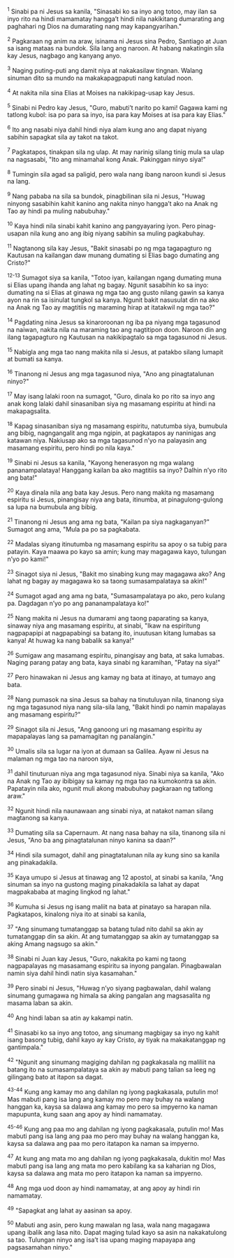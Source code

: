 <sup>1</sup>
Sinabi pa ni Jesus sa kanila, "Sinasabi ko sa inyo ang totoo, may ilan sa inyo rito na hindi mamamatay hanggaʼt hindi nila nakikitang dumarating ang paghahari ng Dios na dumarating nang may kapangyarihan." 

<sup>2</sup>
Pagkaraan ng anim na araw, isinama ni Jesus sina Pedro, Santiago at Juan sa isang mataas na bundok. Sila lang ang naroon. At habang nakatingin sila kay Jesus, nagbago ang kanyang anyo. 

<sup>3</sup>
Naging puting-puti ang damit niya at nakakasilaw tingnan. Walang sinuman dito sa mundo na makakapagpaputi nang katulad noon. 

<sup>4</sup>
At nakita nila sina Elias at Moises na nakikipag-usap kay Jesus. 

<sup>5</sup>
Sinabi ni Pedro kay Jesus, "Guro, mabutiʼt narito po kami! Gagawa kami ng tatlong kubol: isa po para sa inyo, isa para kay Moises at isa para kay Elias." 

<sup>6</sup>
Ito ang nasabi niya dahil hindi niya alam kung ano ang dapat niyang sabihin sapagkat sila ay takot na takot. 

<sup>7</sup>
Pagkatapos, tinakpan sila ng ulap. At may narinig silang tinig mula sa ulap na nagsasabi, "Ito ang minamahal kong Anak. Pakinggan ninyo siya!" 

<sup>8</sup>
Tumingin sila agad sa paligid, pero wala nang ibang naroon kundi si Jesus na lang. 

<sup>9</sup>
Nang pababa na sila sa bundok, pinagbilinan sila ni Jesus, "Huwag ninyong sasabihin kahit kanino ang nakita ninyo hanggaʼt ako na Anak ng Tao ay hindi pa muling nabubuhay." 

<sup>10</sup>
Kaya hindi nila sinabi kahit kanino ang pangyayaring iyon. Pero pinag-usapan nila kung ano ang ibig niyang sabihin sa muling pagkabuhay. 

<sup>11</sup>
Nagtanong sila kay Jesus, "Bakit sinasabi po ng mga tagapagturo ng Kautusan na kailangan daw munang dumating si Elias bago dumating ang Cristo?"

<sup>12-13</sup>
Sumagot siya sa kanila, "Totoo iyan, kailangan ngang dumating muna si Elias upang ihanda ang lahat ng bagay. Ngunit sasabihin ko sa inyo: dumating na si Elias at ginawa ng mga tao ang gusto nilang gawin sa kanya ayon na rin sa isinulat tungkol sa kanya. Ngunit bakit nasusulat din na ako na Anak ng Tao ay magtitiis ng maraming hirap at itatakwil ng mga tao?" 

<sup>14</sup>
Pagdating nina Jesus sa kinaroroonan ng iba pa niyang mga tagasunod na naiwan, nakita nila na maraming tao ang nagtitipon doon. Naroon din ang ilang tagapagturo ng Kautusan na nakikipagtalo sa mga tagasunod ni Jesus. 

<sup>15</sup>
Nabigla ang mga tao nang makita nila si Jesus, at patakbo silang lumapit at bumati sa kanya. 

<sup>16</sup>
Tinanong ni Jesus ang mga tagasunod niya, "Ano ang pinagtatalunan ninyo?" 

<sup>17</sup>
May isang lalaki roon na sumagot, "Guro, dinala ko po rito sa inyo ang anak kong lalaki dahil sinasaniban siya ng masamang espiritu at hindi na makapagsalita. 

<sup>18</sup>
Kapag sinasaniban siya ng masamang espiritu, natutumba siya, bumubula ang bibig, nagngangalit ang mga ngipin, at pagkatapos ay naninigas ang katawan niya. Nakiusap ako sa mga tagasunod nʼyo na palayasin ang masamang espiritu, pero hindi po nila kaya." 

<sup>19</sup>
Sinabi ni Jesus sa kanila, "Kayong henerasyon ng mga walang pananampalataya! Hanggang kailan ba ako magtitiis sa inyo? Dalhin nʼyo rito ang bata!" 

<sup>20</sup>
Kaya dinala nila ang bata kay Jesus. Pero nang makita ng masamang espiritu si Jesus, pinangisay niya ang bata, itinumba, at pinagulong-gulong sa lupa na bumubula ang bibig. 

<sup>21</sup>
Tinanong ni Jesus ang ama ng bata, "Kailan pa siya nagkaganyan?" Sumagot ang ama, "Mula pa po sa pagkabata. 

<sup>22</sup>
Madalas siyang itinutumba ng masamang espiritu sa apoy o sa tubig para patayin. Kaya maawa po kayo sa amin; kung may magagawa kayo, tulungan nʼyo po kami!" 

<sup>23</sup>
Sinagot siya ni Jesus, "Bakit mo sinabing kung may magagawa ako? Ang lahat ng bagay ay magagawa ko sa taong sumasampalataya sa akin!" 

<sup>24</sup>
Sumagot agad ang ama ng bata, "Sumasampalataya po ako, pero kulang pa. Dagdagan nʼyo po ang pananampalataya ko!" 

<sup>25</sup>
Nang makita ni Jesus na dumarami ang taong paparating sa kanya, sinaway niya ang masamang espiritu, at sinabi, "Ikaw na espiritung nagpapapipi at nagpapabingi sa batang ito, inuutusan kitang lumabas sa kanya! At huwag ka nang babalik sa kanya!" 

<sup>26</sup>
Sumigaw ang masamang espiritu, pinangisay ang bata, at saka lumabas. Naging parang patay ang bata, kaya sinabi ng karamihan, "Patay na siya!" 

<sup>27</sup>
Pero hinawakan ni Jesus ang kamay ng bata at itinayo, at tumayo ang bata. 

<sup>28</sup>
Nang pumasok na sina Jesus sa bahay na tinutuluyan nila, tinanong siya ng mga tagasunod niya nang sila-sila lang, "Bakit hindi po namin mapalayas ang masamang espiritu?" 

<sup>29</sup>
Sinagot sila ni Jesus, "Ang ganoong uri ng masamang espiritu ay mapapalayas lang sa pamamagitan ng panalangin." 

<sup>30</sup>
Umalis sila sa lugar na iyon at dumaan sa Galilea. Ayaw ni Jesus na malaman ng mga tao na naroon siya, 

<sup>31</sup>
dahil tinuturuan niya ang mga tagasunod niya. Sinabi niya sa kanila, "Ako na Anak ng Tao ay ibibigay sa kamay ng mga tao na kumokontra sa akin. Papatayin nila ako, ngunit muli akong mabubuhay pagkaraan ng tatlong araw." 

<sup>32</sup>
Ngunit hindi nila naunawaan ang sinabi niya, at natakot naman silang magtanong sa kanya.

<sup>33</sup>
Dumating sila sa Capernaum. At nang nasa bahay na sila, tinanong sila ni Jesus, "Ano ba ang pinagtatalunan ninyo kanina sa daan?" 

<sup>34</sup>
Hindi sila sumagot, dahil ang pinagtatalunan nila ay kung sino sa kanila ang pinakadakila. 

<sup>35</sup>
Kaya umupo si Jesus at tinawag ang 12 apostol, at sinabi sa kanila, "Ang sinuman sa inyo na gustong maging pinakadakila sa lahat ay dapat magpakababa at maging lingkod ng lahat." 

<sup>36</sup>
Kumuha si Jesus ng isang maliit na bata at pinatayo sa harapan nila. Pagkatapos, kinalong niya ito at sinabi sa kanila, 

<sup>37</sup>
"Ang sinumang tumatanggap sa batang tulad nito dahil sa akin ay tumatanggap din sa akin. At ang tumatanggap sa akin ay tumatanggap sa aking Amang nagsugo sa akin." 

<sup>38</sup>
Sinabi ni Juan kay Jesus, "Guro, nakakita po kami ng taong nagpapalayas ng masasamang espiritu sa inyong pangalan. Pinagbawalan namin siya dahil hindi natin siya kasamahan." 

<sup>39</sup>
Pero sinabi ni Jesus, "Huwag nʼyo siyang pagbawalan, dahil walang sinumang gumagawa ng himala sa aking pangalan ang magsasalita ng masama laban sa akin. 

<sup>40</sup>
Ang hindi laban sa atin ay kakampi natin. 

<sup>41</sup>
Sinasabi ko sa inyo ang totoo, ang sinumang magbigay sa inyo ng kahit isang basong tubig, dahil kayo ay kay Cristo, ay tiyak na makakatanggap ng gantimpala." 

<sup>42</sup>
"Ngunit ang sinumang magiging dahilan ng pagkakasala ng maliliit na batang ito na sumasampalataya sa akin ay mabuti pang talian sa leeg ng gilingang bato at itapon sa dagat.

<sup>43-44</sup>
Kung ang kamay mo ang dahilan ng iyong pagkakasala, putulin mo! Mas mabuti pang isa lang ang kamay mo pero may buhay na walang hanggan ka, kaysa sa dalawa ang kamay mo pero sa impyerno ka naman mapupunta, kung saan ang apoy ay hindi namamatay.

<sup>45-46</sup>
Kung ang paa mo ang dahilan ng iyong pagkakasala, putulin mo! Mas mabuti pang isa lang ang paa mo pero may buhay na walang hanggan ka, kaysa sa dalawa ang paa mo pero itatapon ka naman sa impyerno. 

<sup>47</sup>
At kung ang mata mo ang dahilan ng iyong pagkakasala, dukitin mo! Mas mabuti pang isa lang ang mata mo pero kabilang ka sa kaharian ng Dios, kaysa sa dalawa ang mata mo pero itatapon ka naman sa impyerno. 

<sup>48</sup>
Ang mga uod doon ay hindi namamatay, at ang apoy ay hindi rin namamatay. 

<sup>49</sup>
"Sapagkat ang lahat ay aasinan sa apoy. 

<sup>50</sup>
Mabuti ang asin, pero kung mawalan ng lasa, wala nang magagawa upang ibalik ang lasa nito. Dapat maging tulad kayo sa asin na nakakatulong sa tao. Tulungan ninyo ang isaʼt isa upang maging mapayapa ang pagsasamahan ninyo."